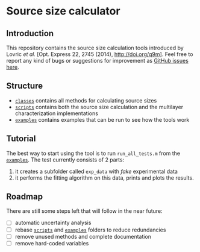 # Source size calculator

## Introduction
This repository contains the source size calculation tools introduced by Lovric _et al._ [Opt. Express 22, 2745 (2014), http://doi.org/q9m].
Feel free to report any kind of bugs or suggestions for improvement as [GitHub issues here](https://github.com/gnudo/source-size-calculator/issues).

## Structure
- [`classes`](classes) contains all methods for calculating source sizes
- [`scripts`](scripts) contains both the source size calculation and the multilayer characterization implementations
- [`examples`](examples) contains examples that can be run to see how the tools work

## Tutorial
The best way to start using the tool is to run `run_all_tests.m` from the [`examples`]().
The test currently consists of 2 parts:

1. it creates a subfolder called `exp_data` with *fake* experimental data
2. it performs the fitting algorithm on this data, prints and plots the results.

## Roadmap
There are still some steps left that will follow in the near future:

- [ ] automatic uncertainty analysis
- [ ] rebase [`scripts`](scripts) and [`examples`](examples) folders to reduce redundancies
- [ ] remove unused methods and complete documentation
- [ ] remove hard-coded variables
